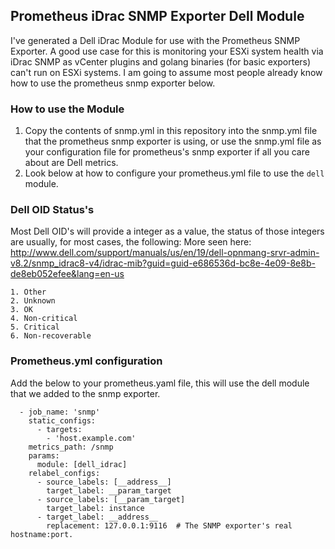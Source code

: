## Prometheus iDrac SNMP Exporter Dell Module

I've generated a Dell iDrac Module for use with the Prometheus SNMP Exporter. A good use case for this is monitoring your ESXi system health via iDrac SNMP as vCenter plugins and golang binaries (for basic exporters) can't run on ESXi systems. I am going to assume most people already know how to use the prometheus snmp exporter below.

### How to use the Module

1. Copy the contents of snmp.yml in this repository into the snmp.yml file that the prometheus snmp exporter is using, or use the snmp.yml file as your configuration file for prometheus's snmp exporter if all you care about are Dell metrics.
2. Look below at how to configure your prometheus.yml file to use the `dell` module.


### Dell OID Status's
Most Dell OID's will provide a integer as a value, the status of those integers are usually, for most cases, the following:
More seen here: http://www.dell.com/support/manuals/us/en/19/dell-opnmang-srvr-admin-v8.2/snmp_idrac8-v4/idrac-mib?guid=guid-e686536d-bc8e-4e09-8e8b-de8eb052efee&lang=en-us
```
1. Other
2. Unknown
3. OK
4. Non-critical
5. Critical
6. Non-recoverable
```

### Prometheus.yml configuration

Add the below to your prometheus.yaml file, this will use the dell module that we added to the snmp exporter.

```
  - job_name: 'snmp'
    static_configs:
      - targets:
        - 'host.example.com'
    metrics_path: /snmp
    params:
      module: [dell_idrac]
    relabel_configs:
      - source_labels: [__address__]
        target_label: __param_target
      - source_labels: [__param_target]
        target_label: instance
      - target_label: __address__
        replacement: 127.0.0.1:9116  # The SNMP exporter's real hostname:port.
```
